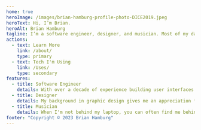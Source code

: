 ```yaml
---
home: true
heroImage: /images/brian-hamburg-profile-photo-DICE2019.jpeg
heroText: Hi, I’m Brian.
heroAlt: Brian Hamburg
tagline: I’m a software engineer, designer, and musician. Most of my days are spent working and playing in Philadelphia where I live with my wife and twin daughters.
actions:
  - text: Learn More
    link: /about/
    type: primary
  - text: Tech I'm Using
    link: /Uses/
    type: secondary
features: 
  - title: Software Engineer
    details: With over a decade of experience building user interfaces for the Web and providing technical support, my focus has always been to remove friction from the user experience.
  - title: Designer
    details: My background in graphic design gives me an appreciation for both accessibility and aesthetics. I strive to create components that are usable and reusable. Design is how it works!
  - title: Musician
    details: When I'm not behind my laptop, you can often find me behind my four-string, plectrum banjo, plunking out traditional jazz favorites written circa a century ago.
footer: "Copyright © 2023 Brian Hamburg"
---
```

<HomeHeroFlipper />
